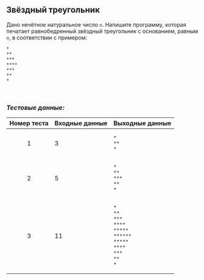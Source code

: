 ## Звёздный треугольник

Дано нечётное натуральное число <code>n</code>. Напишите программу,
которая печатает равнобедренный звёздный треугольник с основанием, равным <code>n</code>, в соответствии с примером:

    * 
    **
    ***
    ****
    ***
    **
    *

<br>

### *Тестовые данные:*

| Номер теста | Входные данные | Выходные данные                                                                                                             |
|:-----------:|----------------|-----------------------------------------------------------------------------------------------------------------------------|
|      1      | 3              | <pre>\*<br>\*\*<br>\*</pre>                                                                                                 |
|      2      | 5              | <pre>\*<br>\*\*<br>\*\*\*<br>\*\*<br>\*</pre>                                                                               |
|      3      | 11             | <pre>\*<br>\*\*<br>\*\*\*<br>\*\*\*\*<br>\*\*\*\*\*<br>\*\*\*\*\*\*<br>\*\*\*\*\*<br>\*\*\*\*<br>\*\*\*<br>\*\*<br>\*</pre> |